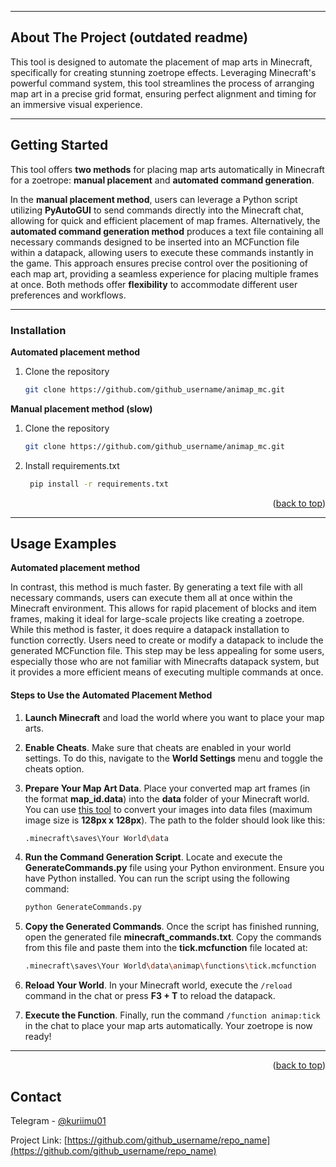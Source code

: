 
--- 
<!-- ABOUT THE PROJECT -->
## About The Project (outdated readme)


This tool is designed to automate the placement of map arts in Minecraft, specifically for creating stunning zoetrope effects. Leveraging Minecraft's powerful command system, this tool streamlines the process of arranging map art in a precise grid format, ensuring perfect alignment and timing for an immersive visual experience.



--- 

<!-- GETTING STARTED -->
## Getting Started

This tool offers **two methods** for placing map arts automatically in Minecraft for a zoetrope: **manual placement** and **automated command generation**. 

In the **manual placement method**, users can leverage a Python script utilizing **PyAutoGUI** to send commands directly into the Minecraft chat, allowing for quick and efficient placement of map frames. 
Alternatively, the **automated command generation method** produces a text file containing all necessary commands designed to be inserted into an MCFunction file within a datapack, allowing users to execute these commands instantly in the game. This approach ensures precise control over the positioning of each map art, providing a seamless experience for placing multiple frames at once. Both methods offer **flexibility** to accommodate different user preferences and workflows.

--- 
### Installation
**Automated placement method**
1. Clone the repository
   ```sh
   git clone https://github.com/github_username/animap_mc.git
   ```


**Manual placement method (slow)**
1. Clone the repository
   ```sh
   git clone https://github.com/github_username/animap_mc.git
   ```

2. Install requirements.txt
   ```sh
    pip install -r requirements.txt
   ```
<p align="right">(<a href="#readme-top">back to top</a>)</p>


--- 

<!-- USAGE EXAMPLES -->
## Usage Examples


**Automated placement method**

In contrast, this method is much faster. By generating a text file with all necessary commands, users can execute them all at once within the Minecraft environment. This allows for rapid placement of blocks and item frames, making it ideal for large-scale projects like creating a zoetrope. 
While this method is faster, it does require a datapack installation to function correctly. Users need to create or modify a datapack to include the generated MCFunction file. This step may be less appealing for some users, especially those who are not familiar with Minecrafts datapack system, but it provides a more efficient means of executing multiple commands at once.

#### Steps to Use the Automated Placement Method

1. **Launch Minecraft** and load the world where you want to place your map arts.
   
2. **Enable Cheats**. Make sure that cheats are enabled in your world settings. To do this, navigate to the **World Settings** menu and toggle the cheats option.

3. **Prepare Your Map Art Data**. Place your converted map art frames (in the format **map_id.data**) into the **data** folder of your Minecraft world. You can use [this tool](https://rebane2001.com/mapartcraft/ "this tool") to convert your images into data files (maximum image size is **128px x 128px**). The path to the folder should look like this:
   ```sh
   .minecraft\saves\Your World\data
   ```

4. **Run the Command Generation Script**. Locate and execute the **GenerateCommands.py** file using your Python environment. Ensure you have Python installed. You can run the script using the following command:
   ```sh
   python GenerateCommands.py
   ```

5. **Copy the Generated Commands**. Once the script has finished running, open the generated file **minecraft_commands.txt**. Copy the commands from this file and paste them into the **tick.mcfunction** file located at:
   ```sh
   .minecraft\saves\Your World\data\animap\functions\tick.mcfunction
   ```

6. **Reload Your World**. In your Minecraft world, execute the `/reload` command in the chat or press **F3 + T** to reload the datapack.

7. **Execute the Function**. Finally, run the command `/function animap:tick` in the chat to place your map arts automatically. Your zoetrope is now ready!

---


<p align="right">(<a href="#readme-top">back to top</a>)</p>

<!-- CONTACT -->
## Contact

Telegram - [@kuriimu01](https://t.me/kuriimu01 "@kuriimu01")

Project Link: [https://github.com/github_username/repo_name](https://github.com/github_username/repo_name)



